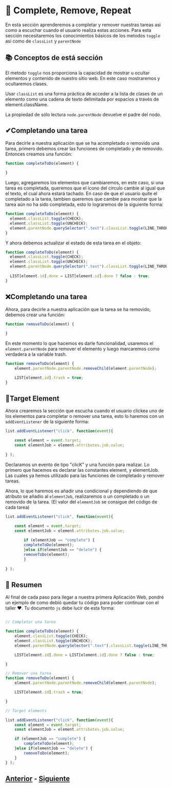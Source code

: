# 🔄 Complete, Remove, Repeat

En esta sección aprenderemos a completar y remover nuestras tareas asi como a escuchar cuando el usuario realiza estas acciones. Para esta sección necesitaremos los conocimientos básicos de los metodos ``toggle`` asi como de ``classList`` y ``parentNode`` 

## 📚 Conceptos de está sección

El metodo ``toggle`` nos proporciona la capacidad de mostrar u ocultar elementos y contenido de nuestro sitio web. En este caso mostraremos y ocultaremos clases.

Usar ``classList`` es una forma práctica de acceder a la lista de clases de un elemento como una cadena de texto delimitada por espacios a través de element.className.

La propiedad de sólo lectura ``node.parentNode`` devuelve el padre del nodo. 

## ✔Completando una tarea
Para decirle a nuestra aplicación que se ha acompletado o removido una tarea, primero debemos crear las funciones de completado y de removido. Entonces creamos una función:

```js
function completeToDo(element) {
  
}
```
Luego, agregaremos los elementos que cambiaremos, en este caso, si una tarea es completada, queremos que el ícono del circulo cambie al igual que el texto, el cual ahora estará tachado. En caso de que el usuario quite el completado a la tarea, tambien queremos que cambie para mostrar que la tarea aún no ha sido completada, esto lo lograremos de la siguiente forma:

```js
function completeToDo(element) {
  element.classList.toggle(CHECK);
  element.classList.toggle(UNCHECK);
  element.parentNode.querySelector(".text").classList.toggle(LINE_THROUGH);
}
```
Y ahora debemos actualizar el estado de esta tarea en el objeto:

```js
function completeToDo(element) {
  element.classList.toggle(CHECK);
  element.classList.toggle(UNCHECK);
  element.parentNode.querySelector(".text").classList.toggle(LINE_THROUGH);
  
  LIST[element.id].done = LIST[element.id].done ? false : true;
}
```
## ❌Completando una tarea
Ahora, para decirle a nuestra aplicación que la tarea se ha removido, debemos crear una función:

```js
function removeToDo(element) {
  
}
```
En este momento lo que hacemos es darle funcionalidad, usaremos el ``element.parentNode`` para remover el elemento y luego marcaremos como verdadera a la  variable trash.

```js
function removeToDo(element) {
    element.parentNode.parentNode.removeChild(element.parentNode);

    LIST[element.id].trash = true;
}
```
## 🎯Target Element
Ahora crearemos la sección que escucha cuando el usuario clickea uno de los elementos para completar o remover una tarea, esto lo haremos con un ``addEventListener`` de la siguiente forma:

```js
list.addEventListener("click", function(event){

    const element = event.target;
    const elementJob = element.attributes.job.value;
    
} );
```
Declaramos un evento de tipo "clicK" y una función para realizar. Lo primero que hacemos es declarar las constantes element, y elementJob. Las cuales ya hemos utilizado para las funciones de completado y remover tareas. 

Ahora, lo que haremos es añadir una condicional y dependiendo de que atributo se añadio al ``elementJob``, realizaremos o un completado o un removido de la tarea. (El valor del ``elementJob`` se consigue del código de cada tarea)

```js
list.addEventListener("click", function(event){

    const element = event.target;
    const elementJob = element.attributes.job.value;
    
        if (elementJob == "complete") {
        completeToDo(element);
        }else if(elementJob == "delete") {
        removeToDo(element);
        }
    
} );
```

## 👅 Resumen
Al final de cada paso para llegar a nuestra primera Aplicación Web, pondré un ejemplo de como debió quedar tu código para poder continuar con el taller ❤. Tu  documento ``js`` debe lucir de esta forma:

```js

// Completar una tarea

function completeToDo(element) {
    element.classList.toggle(CHECK);
    element.classList.toggle(UNCHECK);
    element.parentNode.querySelector(".text").classList.toggle(LINE_THROUGH);

    LIST[element.id].done = LIST[element.id].done ? false : true;

}

// Remover una tarea
function removeToDo(element) {
    element.parentNode.parentNode.removeChild(element.parentNode);

    LIST[element.id].trash = true;

}

// Target elements

list.addEventListener("click", function(event){
    const element = event.target;
    const elementJob = element.attributes.job.value;

    if (elementJob == "complete") {
        completeToDo(element);
    }else if(elementJob == "delete") {
        removeToDo(element);
    }
} );

```

## [Anterior](https://github.com/WorkshopTechnology/Materiales/blob/master/Talleres/CuentosDeJavascript/1.5.-comentariosVariables,prettyThings.md) - [Siguiente](https://github.com/WorkshopTechnology/Materiales/blob/master/Talleres/CuentosDeJavascript/4.-%20reusandoConFunciones.md)
